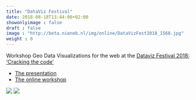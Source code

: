 ```yaml
---
title: "DataViz Festival"
date: 2018-08-18T13:44:00+02:00
showonlyimage : false
draft : false
image : "http://beta.nieneb.nl/img/online/DataVizFest2018_1568.jpg"
weight : 0
---
```



Workshop Geo Data Visualizations for the web at the [Dataviz Festival 2018: ‘Cracking the code’](https://www.vizualism.com/festival/)


* [The presentation](https://nieneb.github.io/geo_visualisatie_workshop/)
* [The online workshop](https://github.com/NieneB/geo_visualisatie_workshop)

<!--more-->

<!-- <img   src="http://beta.nieneb.nl/img/online/DataVizFest2018_1568.jpg"> -->

<img   src="http://beta.nieneb.nl/img/online/DataVizFest2018_niene_web_map_universe.jpg">

<img   src="http://beta.nieneb.nl/img/online/DataVizFest2018_1588.jpg">

